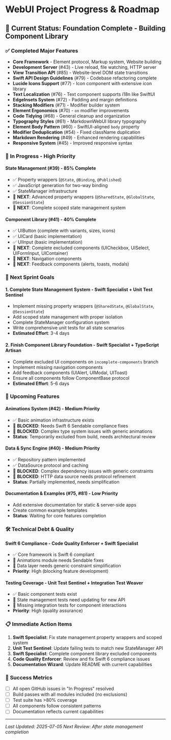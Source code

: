 # WebUI Project Progress & Roadmap

## 🎯 Current Status: **Foundation Complete - Building Component Library**

### ✅ **Completed Major Features**
- **Core Framework** - Element protocol, Markup system, Website building
- **Development Server** (#43) - Live reload, file watching, HTTP server
- **View Transition API** (#85) - Website-level DOM state transitions
- **Swift API Design Guidelines** (#79) - Codebase refactoring complete
- **Lucide Icons Support** (#77) - Icon component with extensive icon library
- **Text Localization** (#76) - Text component supports i18n like SwiftUI
- **EdgeInsets System** (#72) - Padding and margin definitions
- **Stacking Modifiers** (#71) - Modifier builder system
- **Element Ergonomics** (#70) - `on` modifier improvements
- **Code Tidying** (#68) - General cleanup and organization
- **Typography Styles** (#61) - MarkdownWebUI library typography
- **Element Body Pattern** (#60) - SwiftUI-aligned `body` property
- **Modifier Deduplication** (#54) - Fixed className duplication
- **Markdown Rendering** (#49) - Enhanced rendering capabilities
- **Responsive System** (#45) - Improved responsive syntax

### 🚧 **In Progress - High Priority**

#### **State Management** (#39) - 85% Complete
- ✅ Property wrappers (`@State`, `@Binding`, `@Published`)
- ✅ JavaScript generation for two-way binding
- ✅ StateManager infrastructure
- 🔄 **NEXT**: Advanced property wrappers (`@SharedState`, `@GlobalState`, `@SessionState`)
- 🔄 **NEXT**: Complete scoped state management system

#### **Component Library** (#41) - 40% Complete
- ✅ UIButton (complete with variants, sizes, icons)
- ✅ UICard (basic implementation)
- ✅ UIInput (basic implementation)
- 🔄 **NEXT**: Complete excluded components (UICheckbox, UISelect, UIFormInput, UIContainer)
- 🔄 **NEXT**: Navigation components
- 🔄 **NEXT**: Feedback components (alerts, toasts, modals)

### 🎯 **Next Sprint Goals**

#### **1. Complete State Management System** - Swift Specialist + Unit Test Sentinel
- Implement missing property wrappers (`@SharedState`, `@GlobalState`, `@SessionState`)
- Add scoped state management with proper isolation
- Complete StateManager configuration system
- Write comprehensive unit tests for all state scenarios
- **Estimated Effort**: 3-4 days

#### **2. Finish Component Library Foundation** - Swift Specialist + TypeScript Artisan
- Complete excluded UI components on `incomplete-components` branch
- Implement missing navigation components
- Add feedback components (UIAlert, UIModal, UIToast)
- Ensure all components follow ComponentBase protocol
- **Estimated Effort**: 5-6 days

### 🔮 **Upcoming Features**

#### **Animations System** (#42) - Medium Priority
- ✅ Basic animation infrastructure exists
- 🔄 **BLOCKED**: Needs Swift 6 Sendable compliance fixes
- 🔄 **BLOCKED**: Complex type system issues with generic animations
- **Status**: Temporarily excluded from build, needs architectural review

#### **Data & Sync Engine** (#40) - Medium Priority  
- ✅ Repository pattern implemented
- ✅ DataSource protocol and caching
- 🔄 **BLOCKED**: Complex dependency issues with generic constraints
- 🔄 **BLOCKED**: HTTP data source needs protocol refinement
- **Status**: Partially implemented, needs simplification

#### **Documentation & Examples** (#75, #81) - Low Priority
- Add extensive documentation for static & server-side apps
- Create common example templates
- **Status**: Waiting for core features completion

### 🛠 **Technical Debt & Quality**

#### **Swift 6 Compliance** - Code Quality Enforcer + Swift Specialist
- ✅ Core framework is Swift 6 compliant
- 🔄 Animations module needs Sendable fixes
- 🔄 Data layer needs generic constraint simplification
- **Priority**: High (blocking feature development)

#### **Testing Coverage** - Unit Test Sentinel + Integration Test Weaver
- ✅ Basic component tests exist
- 🔄 State management tests need updating for new API
- 🔄 Missing integration tests for component interactions
- **Priority**: High (quality assurance)

### 📋 **Immediate Action Items**

1. **Swift Specialist**: Fix state management property wrappers and scoped system
2. **Unit Test Sentinel**: Update failing tests to match new StateManager API
3. **Swift Specialist**: Complete component library excluded components
4. **Code Quality Enforcer**: Review and fix Swift 6 compliance issues
5. **Documentation Wizard**: Update README with current capabilities

### 🎯 **Success Metrics**
- [ ] All open GitHub issues in "In Progress" resolved
- [ ] Build passes with all modules included (no exclusions)
- [ ] Test suite has >80% coverage
- [ ] All components follow consistent patterns
- [ ] Documentation reflects current capabilities

---

*Last Updated: 2025-07-05*
*Next Review: After state management completion*